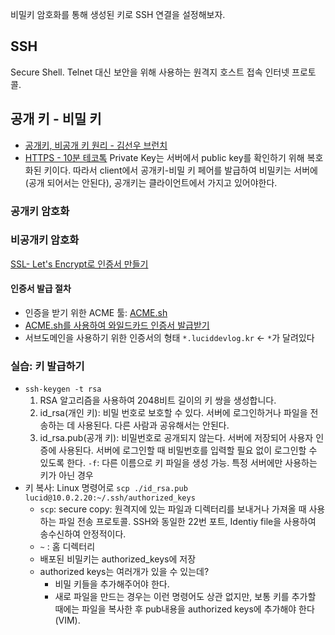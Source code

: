 비밀키 암호화를 통해 생성된 키로 SSH 연결을 설정해보자.
## SSH
Secure Shell. Telnet 대신 보안을 위해 사용하는 원격지 호스트 접속 인터넷 프로토콜.
## 공개 키 - 비밀 키
- [공개키, 비공개 키 원리 - 김선우 브런치](https://brunch.co.kr/@artiveloper/24)
- [HTTPS - 10분 테코톡](https://www.youtube.com/watch?v=8BNx8UbAo2s)
Private Key는 서버에서 public key를 확인하기 위해 복호화된 키이다. 따라서 client에서 공개키-비밀 키 페어를 발급하여 비밀키는 서버에(공개 되어서는 안된다), 공개키는 클라이언트에서 가지고 있어야한다.
### 공개키 암호화

### 비공개키 암호화
[SSL- Let's Encrypt로 인증서 만들기](https://blog.itcode.dev/posts/2021/08/19/lets-encrypt)
#### 인증서 발급 절차
- 인증을 받기 위한 ACME 툴: [ACME.sh](https://github.com/acmesh-official/acme.sh)
- [ACME.sh를 사용하여 와일드카드 인증서 발급받기](https://velog.io/@1876060677/acme.shacme.sh%EB%A5%BC-%EC%82%AC%EC%9A%A9%ED%95%98%EC%97%AC-%EC%99%80%EC%9D%BC%EB%93%9C-%EC%B9%B4%EB%93%9C-%EC%9D%B8%EC%A6%9D%EC%84%9C-%EB%B0%9C%EA%B8%89%EB%B0%9B%EA%B8%B0-nginx-SSL-%EC%84%A4%EC%A0%95-%EC%9E%90%EB%8F%99-%EA%B0%B1%EC%8B%A0-Synology%EC%97%90-%EC%9D%B8%EC%A6%9D%EC%84%9C-%EB%93%B1%EB%A1%9D%ED%95%98%EA%B8%B0)
- 서브도메인을 사용하기 위한 인증서의 형태 `*.luciddevlog.kr` <- `*`가 달려있다
### 실습: 키 발급하기
- `ssh-keygen -t rsa`
	1. RSA 알고리즘을 사용하여 2048비트 길이의 키 쌍을 생성합니다.
	2. id_rsa(개인 키): 비밀 번호로 보호할 수 있다. 서버에 로그인하거나 파일을 전송하는 데 사용된다. 다른 사람과 공유해서는 안된다.
	3. id_rsa.pub(공개 키): 비밀번호로 공개되지 않는다. 서버에 저장되어 사용자 인증에 사용된다. 서버에 로그인할 때 비밀번호를 입력할 필요 없이 로그인할 수 있도록 한다.
	`-f`: 다른 이름으로 키 파일을 생성 가능. 특정 서버에만 사용하는 키가 아닌 경우 
- 키 복사: Linux 명령어로 `scp ./id_rsa.pub lucid@10.0.2.20:~/.ssh/authorized_keys`
	- `scp`: secure copy: 원격지에 있는 파일과 디렉터리를 보내거나 가져올 때 사용하는 파일 전송 프로토콜. SSH와 동일한 22번 포트, Identiy file을 사용하여 송수신하여 안정적이다.
	- `~` : 홈 디렉터리
	- 배포된 비밀키는 authorized_keys에 저장
	- authorized keys는 여러개가 있을 수 있는데?
		- 비밀 키들을 추가해주어야 한다.
		- 새로 파일을 만드는 경우는 이런 명령어도 상관 없지만, 보통 키를 추가할 때에는 파일을 복사한 후 pub내용을 authorized keys에 추가해야 한다(VIM).
